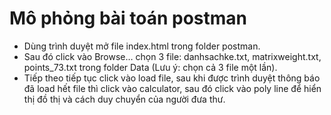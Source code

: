 # Mô phỏng bài toán postman
- Dùng trình duyệt mở file index.html trong folder postman.
- Sau đó click vào Browse… chọn 3 file: danhsachke.txt, matrixweight.txt, points_73.txt trong folder Data (Lưu ý: chọn cả 3 file một lần).
- Tiếp theo tiếp tục click vào load file, sau khi được trình duyệt thông báo đã load hết file thì click vào calculator, sau đó click vào poly line để hiển thị đồ thị và cách duy chuyển của người đưa thư.
